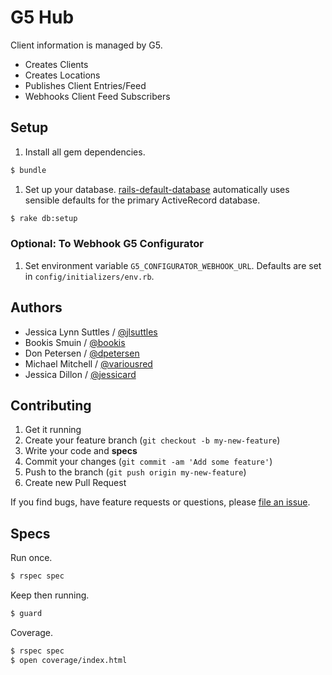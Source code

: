 # G5 Hub

Client information is managed by G5.

* Creates Clients
* Creates Locations
* Publishes Client Entries/Feed
* Webhooks Client Feed Subscribers

## Setup

1. Install all gem dependencies.
```bash
$ bundle
```

1. Set up your database.
[rails-default-database](https://github.com/tpope/rails-default-database)
automatically uses sensible defaults for the primary ActiveRecord database.
```bash
$ rake db:setup
```

### Optional: To Webhook G5 Configurator

1. Set environment variable `G5_CONFIGURATOR_WEBHOOK_URL`.
Defaults are set in `config/initializers/env.rb`.


## Authors

* Jessica Lynn Suttles / [@jlsuttles](https://github.com/jlsuttles)
* Bookis Smuin / [@bookis](https://github.com/bookis)
* Don Petersen / [@dpetersen](https://github.com/dpetersen)
* Michael Mitchell / [@variousred](https://github.com/variousred)
* Jessica Dillon / [@jessicard](https://github.com/jessicard)


## Contributing

1. Get it running
1. Create your feature branch (`git checkout -b my-new-feature`)
1. Write your code and **specs**
1. Commit your changes (`git commit -am 'Add some feature'`)
1. Push to the branch (`git push origin my-new-feature`)
1. Create new Pull Request

If you find bugs, have feature requests or questions, please
[file an issue](https://github.com/g5search/g5-hub/issues).


## Specs

Run once.
```bash
$ rspec spec
```

Keep then running.
```bash
$ guard
```

Coverage.
```bash
$ rspec spec
$ open coverage/index.html
```
